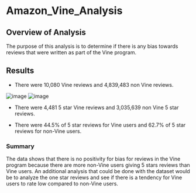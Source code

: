 # Amazon_Vine_Analysis

## Overview of Analysis

The purpose of this analysis is to determine if there is any bias towards reviews that were written as part of the Vine program. 

## Results

* There were 10,080 Vine reviews and 4,839,483 non Vine reviews.

![image](https://user-images.githubusercontent.com/114033254/229942912-0c7bed49-ff8b-4f06-b032-e23dddf33a1b.png)
![image](https://user-images.githubusercontent.com/114033254/229942952-750246f0-ad78-4f5e-a8b0-40ebe0b3f0f8.png)

* There were 4,481 5 star Vine reviews and 3,035,639 non Vine 5 star reviews.

* There were 44.5% of 5 star reviews for Vine users and 62.7% of 5 star reviews for non-Vine users.

### Summary

The data shows that there is no positivity for bias for reviews in the Vine program because there are more non-Vine users giving 5 stars reviews than Vine users.
An additional analysis that could be done with the dataset would be to analyze the one star reviews and see if there is a tendency for Vine users to rate low compared to non-Vine users.
